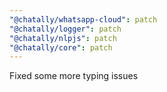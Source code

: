 ```yaml
---
"@chatally/whatsapp-cloud": patch
"@chatally/logger": patch
"@chatally/nlpjs": patch
"@chatally/core": patch
---
```


Fixed some more typing issues
